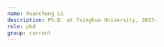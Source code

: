 ```yaml
---
name: Xuancheng Li
description: Ph.D. at Tsinghua University, 2023-
role: phd
group: current
---
```

